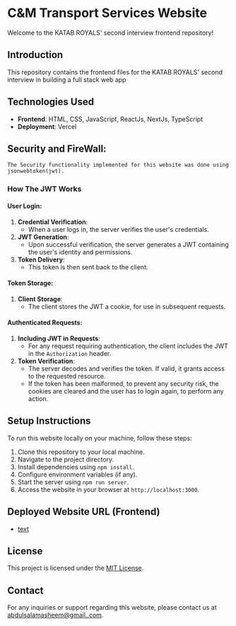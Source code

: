 # C&M Transport Services Website

Welcome to the KATAB ROYALS' second interview frontend repository!

## Introduction

This repository contains the frontend files for the KATAB ROYALS' second interview in building a full stack web app

## Technologies Used

- **Frontend**: HTML, CSS, JavaScript, ReactJs, NextJs, TypeScript
- **Deployment**: Vercel

## Security and FireWall:

    The Security functionality implemented for this website was done using jsonwebtoken(jwt).

### How The JWT Works

#### User Login:

1. **Credential Verification**:
   - When a user logs in, the server verifies the user's credentials.
2. **JWT Generation**:
   - Upon successful verification, the server generates a JWT containing the user's identity and permissions.
3. **Token Delivery**:
   - This token is then sent back to the client.

#### Token Storage:

1. **Client Storage**:
   - The client stores the JWT a cookie, for use in subsequent requests.

#### Authenticated Requests:

1. **Including JWT in Requests**:
   - For any request requiring authentication, the client includes the JWT in the `Authorization` header.
2. **Token Verification**:
   - The server decodes and verifies the token. If valid, it grants access to the requested resource.
   - If the token has been malformed, to prevent any security risk, the cookies are cleared and the user has to login again, to perform any action.

## Setup Instructions

To run this website locally on your machine, follow these steps:

1. Clone this repository to your local machine.
2. Navigate to the project directory.
3. Install dependencies using `npm install`.
4. Configure environment variables (if any).
5. Start the server using `npm run server`.
6. Access the website in your browser at `http://localhost:3000`.

## Deployed Website URL (Frontend)

- [text](https://candm-services.vercel.app/)

## License

This project is licensed under the [MIT License](LICENSE).

## Contact

For any inquiries or support regarding this website, please contact us at [abdulsalamasheem@gmail..com](mailto:abdulsalamasheem@gmail.com).
